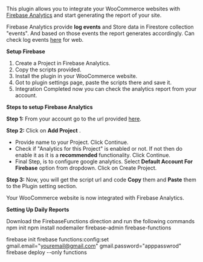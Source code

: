 This plugin allows you to integrate your WooCommerce websites with [Firebase Analytics](https://firebase.google.com/docs/analytics/get-started?platform=web) and start generating the report of your site. 

Firebase Analytics provide **log events** and Store data in Firestore collection "events". And based on those events the report generates accordingly. Can check log events [here](https://support.google.com/firebase/answer/6317499?hl=en&ref_topic=6317484) for web.


**Setup Firebase**

1. Create a Project in Firebase Analytics.
2. Copy the scripts provided.
3. Install the plugin in your WooCommerce website.
4. Got to plugin settings page, paste the scripts there and save it.
5. Integration Completed now you can check the analytics report from your account.

**Steps to setup Firebase Analytics**

**Step 1:** From your account go to the url provided [here](https://console.firebase.google.com/).

**Step 2:** Click on **Add Project** .
* Provide name to your Project. Click Continue.
* Check if "Analytics for this Project" is enabled or not. If not then do enable it as it is a **recommended** functionality. Click Continue.
* Final Step, is to configure google analytics. Select **Default Account For Firebase** option from dropdown. Click on Create Project.

**Step 3:** Now, you will get the script url and code **Copy** them and **Paste** them to the Plugin setting section.

Your WooCommerce website is now integrated with Firebase Analytics.

**Setting Up Daily Reports**

Download the FirebaseFunctions direction and run the following commands
npm init
npm install nodemailer firebase-admin firebase-functions

firebase init
firebase functions:config:set gmail.email="youremail@gmail.com" gmail.password="apppasswrod"
firebase deploy --only functions

